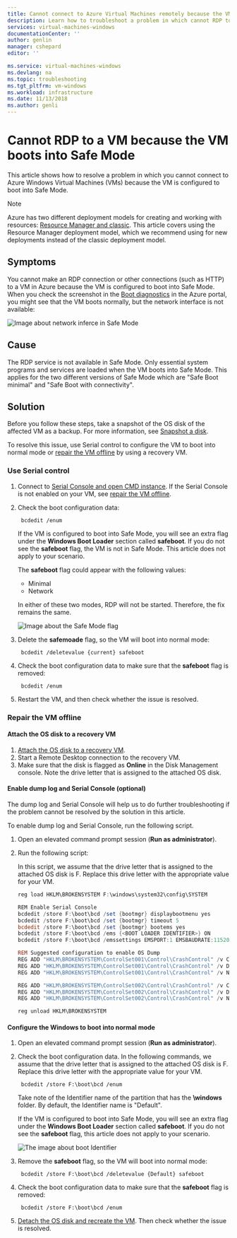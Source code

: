 ```yaml
---
title: Cannot connect to Azure Virtual Machines remotely because the VM boots into Safe Mode | Microsoft Docs
description: Learn how to troubleshoot a problem in which cannot RDP to a VM because the VM boots into Safe Mode.| Microsoft Docs
services: virtual-machines-windows
documentationCenter: ''
author: genlin
manager: cshepard
editor: ''

ms.service: virtual-machines-windows
ms.devlang: na
ms.topic: troubleshooting
ms.tgt_pltfrm: vm-windows
ms.workload: infrastructure
ms.date: 11/13/2018
ms.author: genli
---
```


#  Cannot RDP to a VM because the VM boots into Safe Mode

This article shows how to resolve a problem in which you cannot connect to Azure Windows Virtual Machines (VMs) because the VM is configured to boot into Safe Mode.

> [!NOTE] 
> Azure has two different deployment models for creating and working with resources: 
[Resource Manager and classic](../../azure-resource-manager/resource-manager-deployment-model.md). This article covers using the Resource Manager deployment model, which we recommend using for new deployments instead of the classic deployment model. 

## Symptoms 

You cannot make an RDP connection or other connections (such as HTTP) to a VM in Azure because the VM is configured to boot into Safe Mode. When you check the screenshot in the [Boot diagnostics](../troubleshooting/boot-diagnostics.md) in the Azure portal, you might see that the VM boots normally, but the network interface is not available:

![Image about network inferce in Safe Mode](./media/troubleshoot-rdp-safe-mode/network-safe-mode.png)

## Cause

The RDP service is not available in Safe Mode. Only essential system programs and services are loaded when the VM boots into Safe Mode. This applies for the two different versions of Safe Mode which are "Safe Boot minimal" and "Safe Boot with connectivity".


## Solution 

Before you follow these steps, take a snapshot of the OS disk of the affected VM as a backup. For more information, see [Snapshot a disk](../windows/snapshot-copy-managed-disk.md).

To resolve this issue, use Serial control to configure the VM to boot into normal mode or [repair the VM offline](#repair-the-vm-offline) by using a recovery VM.

### Use Serial control

1. Connect to [Serial Console and open CMD instance](./serial-console-windows.md#open-cmd-or-powershell-in-serial-console
). If the Serial Console is not enabled on your VM, see [repair the VM offline](#repair-the-vm-offline).
2. Check the boot configuration data: 

        bcdedit /enum

    If the VM is configured to boot into Safe Mode, you will see an extra flag under the **Windows Boot Loader** section called **safeboot**. If you do not see the **safeboot** flag, the VM is not in Safe Mode. This article does not apply to your scenario.

    The **safeboot** flag could appear with the following values:
    - Minimal
    - Network

    In either of these two modes, RDP will not be started. Therefore, the fix remains the same.

    ![Image about the Safe Mode flag](./media/troubleshoot-rdp-safe-mode/safe-mode-tag.png)

3. Delete the **safemoade** flag, so the VM will boot into normal mode:

	    bcdedit /deletevalue {current} safeboot
        
4. Check the boot configuration data to make sure that the **safeboot** flag is removed:

        bcdedit /enum

5. Restart the VM, and then check whether the issue is resolved.

### Repair the VM offline

#### Attach the OS disk to a recovery VM

1. [Attach the OS disk to a recovery VM](../windows/troubleshoot-recovery-disks-portal.md).
2. Start a Remote Desktop connection to the recovery VM. 
3. Make sure that the disk is flagged as **Online** in the Disk Management console. Note the drive letter that is assigned to the attached OS disk.

#### Enable dump log and Serial Console (optional)

The dump log and Serial Console will help us to do further troubleshooting if the problem cannot be resolved by the solution in this article.

To enable dump log and Serial Console, run the following script.

1. Open an elevated command prompt session (**Run as administrator**).
2. Run the following script:

    In this script, we assume that the drive letter that is assigned to the attached OS disk is F. Replace this drive letter with the appropriate value for your VM.

    ```powershell
    reg load HKLM\BROKENSYSTEM F:\windows\system32\config\SYSTEM

    REM Enable Serial Console
    bcdedit /store F:\boot\bcd /set {bootmgr} displaybootmenu yes
    bcdedit /store F:\boot\bcd /set {bootmgr} timeout 5
    bcdedit /store F:\boot\bcd /set {bootmgr} bootems yes
    bcdedit /store F:\boot\bcd /ems {<BOOT LOADER IDENTIFIER>} ON
    bcdedit /store F:\boot\bcd /emssettings EMSPORT:1 EMSBAUDRATE:115200

    REM Suggested configuration to enable OS Dump
    REG ADD "HKLM\BROKENSYSTEM\ControlSet001\Control\CrashControl" /v CrashDumpEnabled /t REG_DWORD /d 1 /f
    REG ADD "HKLM\BROKENSYSTEM\ControlSet001\Control\CrashControl" /v DumpFile /t REG_EXPAND_SZ /d "%SystemRoot%\MEMORY.DMP" /f
    REG ADD "HKLM\BROKENSYSTEM\ControlSet001\Control\CrashControl" /v NMICrashDump /t REG_DWORD /d 1 /f

    REG ADD "HKLM\BROKENSYSTEM\ControlSet002\Control\CrashControl" /v CrashDumpEnabled /t REG_DWORD /d 1 /f
    REG ADD "HKLM\BROKENSYSTEM\ControlSet002\Control\CrashControl" /v DumpFile /t REG_EXPAND_SZ /d "%SystemRoot%\MEMORY.DMP" /f
    REG ADD "HKLM\BROKENSYSTEM\ControlSet002\Control\CrashControl" /v NMICrashDump /t REG_DWORD /d 1 /f

    reg unload HKLM\BROKENSYSTEM
    ```

#### Configure the Windows to boot into normal mode

1. Open an elevated command prompt session (**Run as administrator**).
2. Check the boot configuration data. In the following commands, we assume that the drive letter that is assigned to the attached OS disk is F. Replace this drive letter with the appropriate value for your VM. 

        bcdedit /store F:\boot\bcd /enum
    Take note of the Identifier name of the partition that has the **\windows** folder. By default, the  Identifier name is "Default".  

    If the VM is configured to boot into Safe Mode, you will see an extra flag under the **Windows Boot Loader** section called **safeboot**. If you do not see the **safeboot** flag, this article does not apply to your scenario.

    ![The image about boot Identifier](./media/troubleshoot-rdp-safe-mode/boot-id.png)

3. Remove the **safeboot** flag, so the VM will boot into normal mode:

        bcdedit /store F:\boot\bcd /deletevalue {Default} safeboot
4. Check the boot configuration data to make sure that the **safeboot** flag is removed:

        bcdedit /store F:\boot\bcd /enum
5. [Detach the OS disk and recreate the VM](../windows/troubleshoot-recovery-disks-portal.md). Then check whether the issue is resolved.
